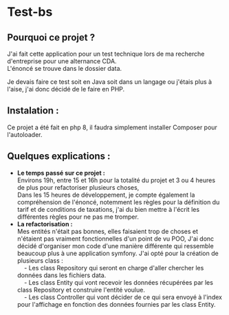 # Test-bs

## Pourquoi ce projet ?
J'ai fait cette application pour un test technique lors de ma recherche d'entreprise pour une alternance CDA.  
L'énoncé se trouve dans le dossier data.  

Je devais faire ce test soit en Java soit dans un langage ou j'étais plus à l'aise, j'ai donc décidé de le faire en PHP.

## Instalation :
Ce projet a été fait en php 8, il faudra simplement installer Composer pour l'autoloader.  

## Quelques explications :
 - **Le temps passé sur ce projet :**  
     Environs 19h, entre 15 et 16h pour la totalité du projet et 3 ou 4 heures de plus pour refactoriser plusieurs choses,  
     Dans les 15 heures de développement, je compte également la compréhension de l'énoncé, notemment les règles pour la définition du tarif et de conditions de taxations, j'ai du bien mettre à l'écrit les différentes règles pour ne pas me tromper.  
 - **La refactorisation :**  
     Mes entités n'était pas bonnes, elles faisaient trop de choses et n'étaient pas vraiment fonctionnelles d'un point de vu POO,
     J'ai donc décidé d'organiser mon code d'une manière différente qui ressemble beaucoup plus à une application symfony.
     J'ai opté pour la création de plusieurs class :  
     &nbsp;&nbsp;&nbsp;&nbsp;- Les class Repository qui seront en charge d'aller chercher les données dans les fichiers data.  
     &nbsp;&nbsp;&nbsp;&nbsp;- Les class Entity qui vont recevoir les données récupérées par les class Repository et construire l'entité voulue.  
     &nbsp;&nbsp;&nbsp;&nbsp;- Les class Controller qui vont décider de ce qui sera envoyé à l'index pour l'affichage en fonction des données fournies par les class Entity.  
